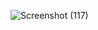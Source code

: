 ![Screenshot (117)](https://github.com/pritibishnoii/Dev-Detective-Github/assets/108807403/2b518a5a-1702-40bf-bcea-c48e9711069c)
